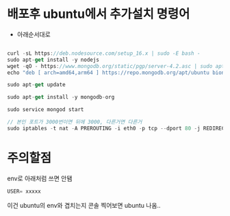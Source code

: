 # 배포후 ubuntu에서 추가설치 명령어


- 아래순서대로

```js

curl -sL https://deb.nodesource.com/setup_16.x | sudo -E bash -
sudo apt-get install -y nodejs
wget -qO - https://www.mongodb.org/static/pgp/server-4.2.asc | sudo apt-key add -
echo "deb [ arch=amd64,arm64 ] https://repo.mongodb.org/apt/ubuntu bionic/mongodb-org/4.2 multiverse" | sudo tee /etc/apt/sources.list.d/mongodb-org-4.2.list

sudo apt-get update

sudo apt-get install -y mongodb-org

sudo service mongod start

// 본인 포트가 3000번이면 뒤에 3000, 다른거면 다른거
sudo iptables -t nat -A PREROUTING -i eth0 -p tcp --dport 80 -j REDIRECT --to-port 3000
```

# 주의할점
env로 아래처럼 쓰면 안됌
```js
USER= xxxxx
```

이건 ubuntu의 env와 겹치는지 콘솔 찍어보면 ubuntu 나옴..
